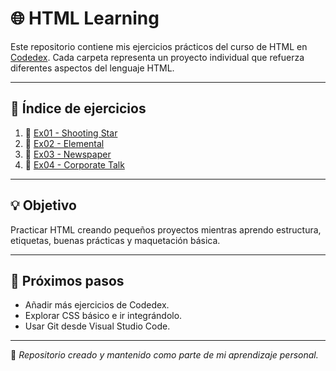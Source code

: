 # 🌐 HTML Learning

Este repositorio contiene mis ejercicios prácticos del curso de HTML en [Codedex](https://www.codedex.io/). Cada carpeta representa un proyecto individual que refuerza diferentes aspectos del lenguaje HTML.

---

## 📂 Índice de ejercicios

1. 🌠 [Ex01 - Shooting Star](./Ex01-Shooting-Star/)
2. 🌿 [Ex02 - Elemental](./Ex02-Elemental/)
3. 📰 [Ex03 - Newspaper](./Ex03-Newspaper/)
4. 🏢 [Ex04 - Corporate Talk](./Ex04-Corporate-Talk/)

---

## 💡 Objetivo

Practicar HTML creando pequeños proyectos mientras aprendo estructura, etiquetas, buenas prácticas y maquetación básica.

---

## 🚀 Próximos pasos

- Añadir más ejercicios de Codedex.
- Explorar CSS básico e ir integrándolo.
- Usar Git desde Visual Studio Code.

---
📌 *Repositorio creado y mantenido como parte de mi aprendizaje personal.*
